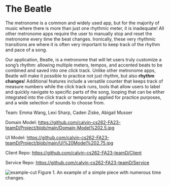 # The Beatle

The metronome is a common and widely used app, but for the majority of music where there is more than just one rhythmic meter, it is inadequate! All other metronome apps require the user to manually stop and reset the metronome every time the beat changes. Ironically, these very rhythmic transitions are where it is often very important to keep track of the rhythm and pace of a song. 

Our application, Beatle, is a metronome that will let users truly customize a song’s rhythm: allowing multiple meters, tempos, and accented beats to be combined and saved into one click track. Unlike other metronome apps, Beatle will make it possible to practice not just rhythm, but also **rhythm changes**! Additional features include a versatile counter that keeps track of measure numbers while the click track runs, tools that allow users to label and quickly navigate to specific parts of the song, looping that can be either integrated into the click track or temporarily applied for practice purposes, and a wide selection of sounds to choose from.

Team: Emma Wang, Lexi Sharp, Caden Ziske, Abigail Musser

Domain Model: https://github.com/calvin-cs262-FA23-teamD/Project/blob/main/Domain-Model%202.5.jpg

UI Model: https://github.com/calvin-cs262-FA23-teamD/Project/blob/main/UI%20Model%202.75.jpg

Client Repo: https://github.com/calvin-cs262-FA23-teamD/Client

Service Repo: https://github.com/calvin-cs262-FA23-teamD/Service

![example-cut](https://github.com/calvin-cs262-FA23-teamD/Project/assets/128867721/79260b92-fab4-4de1-9614-a610671962d0)
Figure 1. An example of a simple piece with numerous time changes.
